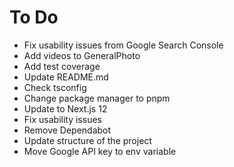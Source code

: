 # To Do

- Fix usability issues from Google Search Console
- Add videos to GeneralPhoto
- Add test coverage
- Update README.md
- Check tsconfig
- Change package manager to pnpm
- Update to Next.js 12
- Fix usability issues 
- Remove Dependabot
- Update structure of the project
- Move Google API key to env variable